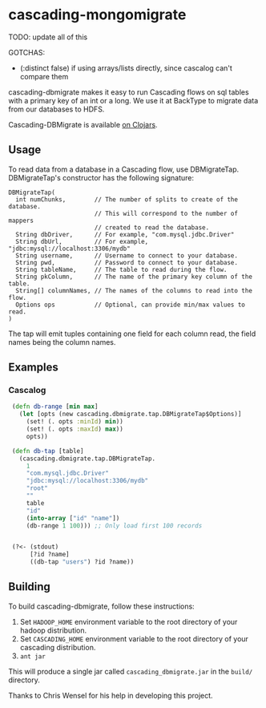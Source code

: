 cascading-mongomigrate
===================

TODO: update all of this

GOTCHAS:

- (:distinct false) if using arrays/lists directly, since cascalog can't compare them


cascading-dbmigrate makes it easy to run Cascading flows on sql tables with a
primary key of an int or a long. We use it at BackType to migrate data from our
databases to HDFS.

Cascading-DBMigrate is available [on Clojars](http://clojars.org/backtype/cascading-dbmigrate).

Usage
-----

To read data from a database in a Cascading flow, use DBMigrateTap.
DBMigrateTap's constructor has the following signature:

    DBMigrateTap(
      int numChunks,        // The number of splits to create of the database.
                            // This will correspond to the number of mappers
                            // created to read the database.
      String dbDriver,      // For example, "com.mysql.jdbc.Driver"
      String dbUrl,         // For example, "jdbc:mysql://localhost:3306/mydb"
      String username,      // Username to connect to your database.
      String pwd,           // Password to connect to your database.
      String tableName,     // The table to read during the flow.
      String pkColumn,      // The name of the primary key column of the table.
      String[] columnNames, // The names of the columns to read into the flow.
      Options ops           // Optional, can provide min/max values to read.
    )

The tap will emit tuples containing one field for each column read, the field
names being the column names.

Examples
--------

### Cascalog

```clojure
 (defn db-range [min max]
   (let [opts (new cascading.dbmigrate.tap.DBMigrateTap$Options)]
     (set! (. opts :minId) min))
     (set! (. opts :maxId) max))
     opts))

 (defn db-tap [table]
   (cascading.dbmigrate.tap.DBMigrateTap.
     1
     "com.mysql.jdbc.Driver"
     "jdbc:mysql://localhost:3306/mydb"
     "root"
     ""
     table
     "id"
     (into-array ["id" "name"])
     (db-range 1 100))) ;; Only load first 100 records


 (?<- (stdout)
      [?id ?name]
      ((db-tap "users") ?id ?name))
```

Building
--------

To build cascading-dbmigrate, follow these instructions:

1. Set `HADOOP_HOME` environment variable to the root directory of your hadoop distribution.
2. Set `CASCADING_HOME` environment variable to the root directory of your cascading distribution.
3. `ant jar`

This will produce a single jar called `cascading_dbmigrate.jar` in the `build/`
directory.


Thanks to Chris Wensel for his help in developing this project.

